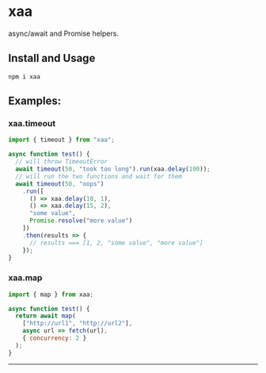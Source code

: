# xaa

async/await and Promise helpers.

## Install and Usage

```
npm i xaa
```

## Examples:

### xaa.timeout

```js
import { timeout } from "xaa";

async function test() {
  // will throw TimeoutError
  await timeout(50, "took too long").run(xaa.delay(100));
  // will run the two functions and wait for them
  await timeout(50, "oops")
    .run([
      () => xaa.delay(10, 1),
      () => xaa.delay(15, 2),
      "some value",
      Promise.resolve("more value")
    ])
    .then(results => {
      // results === [1, 2, "some value", "more value"]
    });
}
```

### xaa.map

```js
import { map } from xaa;

async function test() {
  return await map(
    ["http://url1", "http://url2"],
    async url => fetch(url),
    { concurrency: 2 }
  );
}
```

---
